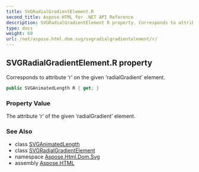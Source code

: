 ```yaml
---
title: SVGRadialGradientElement.R
second_title: Aspose.HTML for .NET API Reference
description: SVGRadialGradientElement R property. Corresponds to attribute r on the given radialGradient element
type: docs
weight: 60
url: /net/aspose.html.dom.svg/svgradialgradientelement/r/
---
```

## SVGRadialGradientElement.R property

Corresponds to attribute ‘r’ on the given ‘radialGradient’ element.

```csharp
public SVGAnimatedLength R { get; }
```

### Property Value

The attribute ‘r’ of the given ‘radialGradient’ element.

### See Also

* class [SVGAnimatedLength](../../../aspose.html.dom.svg.datatypes/svganimatedlength/)
* class [SVGRadialGradientElement](../)
* namespace [Aspose.Html.Dom.Svg](../../../aspose.html.dom.svg/)
* assembly [Aspose.HTML](../../../)
